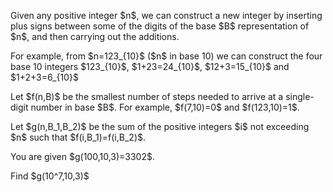 <p>
Given any positive integer $n$, we can construct a new integer by inserting plus signs between some of the digits of the base $B$ representation of $n$, and then carrying out the additions.
</p>
<p>
For example, from $n=123_{10}$  ($n$ in base 10) we can construct the four base 10 integers $123_{10}$,  $1+23=24_{10}$, $12+3=15_{10}$ and $1+2+3=6_{10}$
</p>
<p>
Let $f(n,B)$  be the smallest number of steps needed to arrive at a single-digit number in base $B$. For example, $f(7,10)=0$ and $f(123,10)=1$.
</p>
<p>
Let $g(n,B_1,B_2)$ be the sum of the positive integers $i$ not exceeding $n$ such that $f(i,B_1)=f(i,B_2)$.
</p>
<p>
You are given $g(100,10,3)=3302$. 
</p>
<p>
Find $g(10^7,10,3)$
</p>
